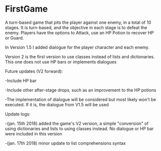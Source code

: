 # FirstGame
A turn-based game that pits the player against one enemy, in a total of 10 stages.
It is turn-based, and the objective in each stage is to defeat the enemy. Players have the options to Attack, use an HP Potion to recover HP or Guard.

In Version 1.5 I added dialogue for the player character and each enemy.

Version 2 is the first version to use classes instead of lists and dictionaries. This one does not use HP bars or implements dialogues

Future updates (V2 forward):

-Include HP bar

-Include other after-stage drops, such as an improvement to the HP potions

-The implementation of dialogue will be considered but most likely won't be executed. If it is, the dialogue from V1.5 will be used



Update logs:

-(jan. 15th 2018) added the game's V2 version, a simple "conversion" of using dictionaries and lists to using classes instead. No dialogue or HP bar were included in this version

-(jan. 17th 2018) minor update to list comprehensions syntax
